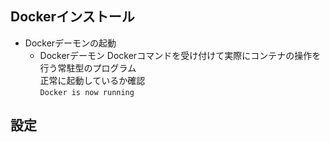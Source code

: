 ## Dockerインストール
- Dockerデーモンの起動
    - Dockerデーモン
    Dockerコマンドを受け付けて実際にコンテナの操作を行う常駐型のプログラム  
    正常に起動しているか確認  
    `Docker is now running`

## 設定

